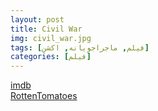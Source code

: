 ```yaml
---
layout: post
title: Civil War
img: civil_war.jpg
tags: [فیلم, ماجراجویانه, اکشن]
categories: [فیلم]
---
```


[imdb](https://www.imdb.com/title/tt17279496/reference/)  
[RottenTomatoes](https://www.rottentomatoes.com/m/civil_war_2024)
